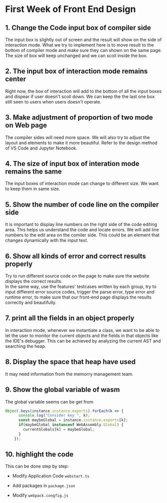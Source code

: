 # First Week of Front End Design

## 1. Change the Code input box of compiler side

The input box is slightly out of screen and the result will show on the side of interaction mode.
What we try to implement here is to move result to the bottom of compiler mode and make sure they can shown on the same page. The size of box will keep unchanged and we can scoll inside the box.

## 2. The input box of interaction mode remains center

Right now, the box of interaction will add to the bottom of all the input boxes and dispear if user doesn't scoll down. We can keep the the last one box still seen to users when users doesn't operate.

## 3. Make adjustment of proportion of two mode on Web page

The compiler sides will need more space. We will also try to adjust the layout and elements to make it more beautiful. Refer to the design method of VS Code and Jupyter Notebook.

## 4. The size of input box of interation mode remains the same

The input boxes of interaction mode can change to different size. We want to keep them in same size.

## 5. Show the number of code line on the compiler side

It is important to display line numbers on the right side of the code editing area. This helps us understand the code and locate errors. We will add line numbers to the edit area on the comiler side. This could be an element that changes dynamically with the input text.

## 6. Show all kinds of error and correct results properly

Try to run different source code on the page to make sure the website displays the correct results.  
In the same way, use the features' testcases written by each group, try to input different error source codes, trigger the parse error, type error and runtime error, to make sure that our front-end page displays the results correctly and beautifully.

## 7. print all the fields in an object properly

In interaction mode, whenever we instantiate a class, we want to be able to let the user to monitor the current objects and the fields in that objects like the IDE's debugger. This can be achieved by analyzing the current AST and searching the heap.

## 8. Display the space that heap have used

It may need information from the memorry management team.

## 9. Show the global variable of wasm

The global variable seems can be get from 
```javascript
Object.keys(instance.instance.exports).forEach(k => {
      console.log("Consider key ", k);
      const maybeGlobal = instance.instance.exports[k];
      if(maybeGlobal instanceof WebAssembly.Global) {
        currentGlobals[k] = maybeGlobal;
      }
    });
```
## 10. highlight the code

This can be done step by step:

- Modify Application Code `webstart.ts`

- Add packages in `package.json`

- Modify `webpack.congfig.js`

